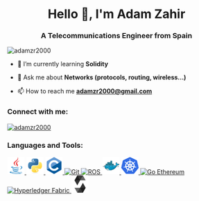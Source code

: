 <h1 align="center">Hello 👋, I'm Adam Zahir</h1>
<h3 align="center">A Telecommunications Engineer from Spain</h3>

<p align="left"> <img src="https://komarev.com/ghpvc/?username=adamzr2000&label=Profile%20views&color=ff4c29&style=flat" alt="adamzr2000" /> </p>

- 🌱 I’m currently learning **Solidity**

- 💬 Ask me about **Networks (protocols, routing, wireless...)**

- 📫 How to reach me **adamzr2000@gmail.com**

<h3 align="left">Connect with me:</h3>
<p align="left">
<a href="[https://www.linkedin.com/in/adam-zahir-rodriguez/](https://www.linkedin.com/in/adam-zahir-rodriguez/)" target="blank"><img align="center" src="https://raw.githubusercontent.com/rahuldkjain/github-profile-readme-generator/master/src/images/icons/Social/linked-in-alt.svg" alt="adamzr2000" height="30" width="40" /></a>
</p>

<h3 align="left">Languages and Tools:</h3>
<p align="left">
  <a href="https://www.java.com" target="_blank" rel="noreferrer">
    <img src="https://raw.githubusercontent.com/devicons/devicon/master/icons/java/java-original.svg" alt="Java" width="40" height="40"/>
  </a>
  <a href="https://www.python.org" target="_blank" rel="noreferrer">
    <img src="https://raw.githubusercontent.com/devicons/devicon/master/icons/python/python-original.svg" alt="Python" width="40" height="40"/>
  </a>
  <a href="https://en.wikipedia.org/wiki/C_(programming_language)" target="_blank" rel="noreferrer">
    <img src="https://raw.githubusercontent.com/devicons/devicon/master/icons/c/c-original.svg" alt="C" width="40" height="40"/>
  </a>
  <a href="https://git-scm.com/" target="_blank" rel="noreferrer">
    <img src="https://www.vectorlogo.zone/logos/git-scm/git-scm-icon.svg" alt="Git" width="40" height="40"/>
  </a>
  <a href="https://www.ros.org/" target="_blank" rel="noreferrer">
    <img src="https://raw.githubusercontent.com/ros-infrastructure/artwork/master/ros_logo.svg" alt="ROS" width="40" height="40"/>
  </a>
  <a href="https://www.docker.com/" target="_blank" rel="noreferrer">
    <img src="https://raw.githubusercontent.com/devicons/devicon/master/icons/docker/docker-original.svg" alt="Docker" width="40" height="40"/>
  </a>
  <a href="https://kubernetes.io/" target="_blank" rel="noreferrer">
    <img src="https://raw.githubusercontent.com/devicons/devicon/master/icons/kubernetes/kubernetes-plain.svg" alt="Kubernetes" width="40" height="40"/>
  </a>
  <a href="https://geth.ethereum.org/" target="_blank" rel="noreferrer">
    <img src="https://cryptologos.cc/logos/ethereum-eth-logo.png" alt="Go Ethereum" width="40" height="40"/>
  </a>
  <a href="https://www.hyperledger.org/use/fabric" target="_blank" rel="noreferrer">
    <img src="https://www.vectorlogo.zone/logos/hyperledger/hyperledger-icon.svg" alt="Hyperledger Fabric" width="40" height="40"/>
  </a>
  <a href="https://docs.soliditylang.org/" target="_blank" rel="noreferrer">
    <img src="https://raw.githubusercontent.com/devicons/devicon/master/icons/solidity/solidity-original.svg" alt="Solidity" width="40" height="40"/>
  </a>
</p>
